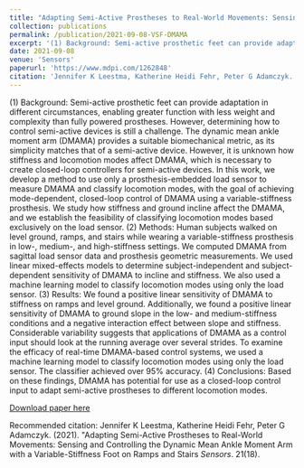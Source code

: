 ```yaml
---
title: "Adapting Semi-Active Prostheses to Real-World Movements: Sensing and Controlling the Dynamic Mean Ankle Moment Arm with a Variable-Stiffness Foot on Ramps and Stairs"
collection: publications
permalink: /publication/2021-09-08-VSF-DMAMA
excerpt: '(1) Background: Semi-active prosthetic feet can provide adaptation in different circumstances, enabling greater function with less weight and complexity than fully powered prostheses. However, determining how to control semi-active devices is still a challenge. The dynamic mean ankle moment arm (DMAMA) provides a suitable biomechanical metric, as its simplicity matches that of a semi-active device. However, it is unknown how stiffness and locomotion modes affect DMAMA, which is necessary to create closed-loop controllers for semi-active devices. In this work, we develop a method to use only a prosthesis-embedded load sensor to measure DMAMA and classify locomotion modes, with the goal of achieving mode-dependent, closed-loop control of DMAMA using a variable-stiffness prosthesis. We study how stiffness and ground incline affect the DMAMA, and we establish the feasibility of classifying locomotion modes based exclusively on the load sensor. (2) Methods: Human subjects walked on level ground, ramps, and stairs while wearing a variable-stiffness prosthesis in low-, medium-, and high-stiffness settings. We computed DMAMA from sagittal load sensor data and prosthesis geometric measurements. We used linear mixed-effects models to determine subject-independent and subject-dependent sensitivity of DMAMA to incline and stiffness. We also used a machine learning model to classify locomotion modes using only the load sensor. (3) Results: We found a positive linear sensitivity of DMAMA to stiffness on ramps and level ground. Additionally, we found a positive linear sensitivity of DMAMA to ground slope in the low- and medium-stiffness conditions and a negative interaction effect between slope and stiffness. Considerable variability suggests that applications of DMAMA as a control input should look at the running average over several strides. To examine the efficacy of real-time DMAMA-based control systems, we used a machine learning model to classify locomotion modes using only the load sensor. The classifier achieved over 95% accuracy. (4) Conclusions: Based on these findings, DMAMA has potential for use as a closed-loop control input to adapt semi-active prostheses to different locomotion modes.'
date: 2021-09-08
venue: 'Sensors'
paperurl: 'https://www.mdpi.com/1262848'
citation: 'Jennifer K Leestma, Katherine Heidi Fehr, Peter G Adamczyk. (2021). &quot;Adapting Semi-Active Prostheses to Real-World Movements: Sensing and Controlling the Dynamic Mean Ankle Moment Arm with a Variable-Stiffness Foot on Ramps and Stairs <i>Sensors</i>. 21(18).'
---
```

(1) Background: Semi-active prosthetic feet can provide adaptation in different circumstances, enabling greater function with less weight and complexity than fully powered prostheses. However, determining how to control semi-active devices is still a challenge. The dynamic mean ankle moment arm (DMAMA) provides a suitable biomechanical metric, as its simplicity matches that of a semi-active device. However, it is unknown how stiffness and locomotion modes affect DMAMA, which is necessary to create closed-loop controllers for semi-active devices. In this work, we develop a method to use only a prosthesis-embedded load sensor to measure DMAMA and classify locomotion modes, with the goal of achieving mode-dependent, closed-loop control of DMAMA using a variable-stiffness prosthesis. We study how stiffness and ground incline affect the DMAMA, and we establish the feasibility of classifying locomotion modes based exclusively on the load sensor. (2) Methods: Human subjects walked on level ground, ramps, and stairs while wearing a variable-stiffness prosthesis in low-, medium-, and high-stiffness settings. We computed DMAMA from sagittal load sensor data and prosthesis geometric measurements. We used linear mixed-effects models to determine subject-independent and subject-dependent sensitivity of DMAMA to incline and stiffness. We also used a machine learning model to classify locomotion modes using only the load sensor. (3) Results: We found a positive linear sensitivity of DMAMA to stiffness on ramps and level ground. Additionally, we found a positive linear sensitivity of DMAMA to ground slope in the low- and medium-stiffness conditions and a negative interaction effect between slope and stiffness. Considerable variability suggests that applications of DMAMA as a control input should look at the running average over several strides. To examine the efficacy of real-time DMAMA-based control systems, we used a machine learning model to classify locomotion modes using only the load sensor. The classifier achieved over 95% accuracy. (4) Conclusions: Based on these findings, DMAMA has potential for use as a closed-loop control input to adapt semi-active prostheses to different locomotion modes.

[Download paper here](https://www.mdpi.com/1262848)

Recommended citation: Jennifer K Leestma, Katherine Heidi Fehr, Peter G Adamczyk. (2021). "Adapting Semi-Active Prostheses to Real-World Movements: Sensing and Controlling the Dynamic Mean Ankle Moment Arm with a Variable-Stiffness Foot on Ramps and Stairs <i>Sensors</i>. 21(18).
